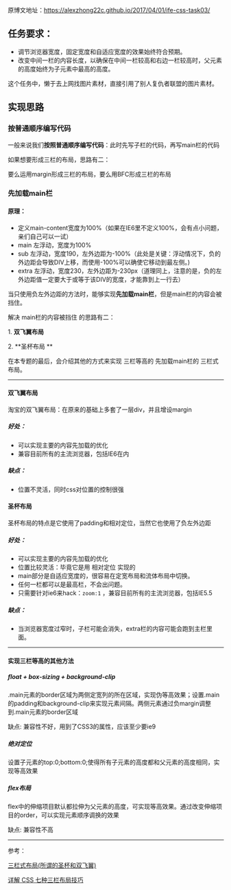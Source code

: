 原博文地址：https://alexzhong22c.github.io/2017/04/01/ife-css-task03/

## 任务要求：

- 调节浏览器宽度，固定宽度和自适应宽度的效果始终符合预期。
- 改变中间一栏的内容长度，以确保在中间一栏较高和右边一栏较高时，父元素的高度始终为子元素中最高的高度。

这个任务中，懒于去上网找图片素材，直接引用了别人复仇者联盟的图片素材。

## 实现思路

### 按普通顺序编写代码

一般来说我们**按照普通顺序编写代码**：此时先写子栏的代码，再写main栏的代码

如果想要形成三栏的布局，思路有二：

要么运用margin形成三栏的布局，要么用BFC形成三栏的布局

### 先加载main栏

#### 原理：

- 定义main-content宽度为100%（如果在IE6里不定义100%，会有点小问题，亲们自己可以一试）
- main 左浮动，宽度为100%
- sub 左浮动，宽度190，左外边距为-100%（此处是关键：浮动情况下，负的外边距会导致DIV上移，而使用-100%可以确使它移动到最左侧。)
- extra 左浮动，宽度230，左外边距为-230px（道理同上，注意的是，负的左外边距值一定要大于或等于该DIV的宽度，才能靠到上一行去）

当只使用负左外边距的方法时，能够实现**先加载main栏**，但是main栏的内容会被挡住。

解决 main栏的内容被挡住 的思路有二：

1\. **双飞翼布局**

2\.  **圣杯布局 **

在本专题的最后，会介绍其他的方式来实现 三栏等高的 先加载main栏的 三栏式布局。

---

#### 双飞翼布局

淘宝的双飞翼布局：在原来的基础上多套了一层div，并且增设margin

##### 好处：

- 可以实现主要的内容先加载的优化
- 兼容目前所有的主流浏览器，包括IE6在内

##### 缺点：

- 位置不灵活，同时css对位置的控制很强

#### 圣杯布局

圣杯布局的特点是它使用了padding和相对定位，当然它也使用了负左外边距

##### 好处：

- 可以实现主要的内容先加载的优化
- 位置比较灵活：毕竟它是用 相对定位 实现的
- main部分是自适应宽度的，很容易在定宽布局和流体布局中切换。
- 任何一栏都可以是最高栏，不会出问题。
- 只需要针对ie6来hack：`zoom:1` ，兼容目前所有的主流浏览器，包括IE5.5

##### 缺点：

- 当浏览器宽度过窄时，子栏可能会消失，extra栏的内容可能会跑到主栏里面。

---

#### 实现三栏等高的其他方法

##### float + box-sizing + background-clip

.main元素的border区域为两侧定宽列的所在区域，实现伪等高效果；设置.main的padding和background-clip来实现元素间隔。两侧元素通过负margin调整到.main元素的border区域

缺点: 兼容性不好，用到了CSS3的属性，应该至少要ie9

##### 绝对定位

设置子元素的top:0;bottom:0;使得所有子元素的高度都和父元素的高度相同，实现等高效果

##### flex布局

flex中的伸缩项目默认都拉伸为父元素的高度，可实现等高效果。通过改变伸缩项目的order，可以实现元素顺序调换的效果

缺点: 兼容性不高

---

参考：  

[三栏式布局(所谓的圣杯和双飞翼)](http://www.cnblogs.com/xiaohuochai/p/5459587.html)

[详解 CSS 七种三栏布局技巧](https://zhuanlan.zhihu.com/p/25070186?refer=learncoding)